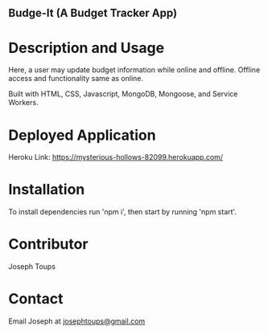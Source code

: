## Budge-It (A Budget Tracker App)

# Description and Usage
Here, a user may update budget information while online and offline. Offline access and functionality same as online. 

Built with HTML, CSS, Javascript, MongoDB, Mongoose, and Service Workers.

# Deployed Application

Heroku Link: https://mysterious-hollows-82099.herokuapp.com/

# Installation 
To install dependencies run 'npm i', then start by running 'npm start'. 

# Contributor 
Joseph Toups

# Contact
Email Joseph at josephtoups@gmail.com
